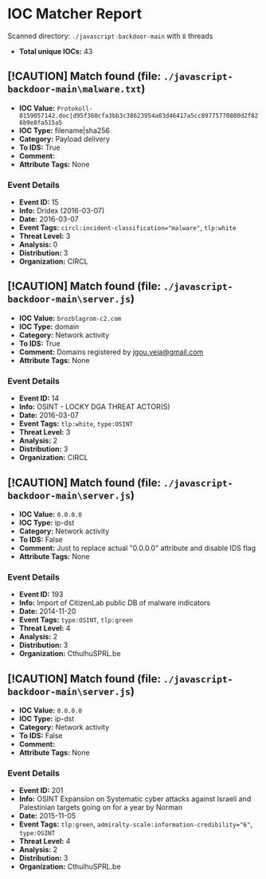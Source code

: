 # IOC Matcher Report
Scanned directory: `./javascript-backdoor-main` with `8` threads

- **Total unique IOCs:** 43

## [!CAUTION] Match found (file: `./javascript-backdoor-main\malware.txt`)

- **IOC Value:** `Protokoll-0159057142.doc|d95f360cfa3bb3c38623954a03d46417a5cc89775770880d2f826b9e8fa515a5`
- **IOC Type:** filename|sha256
- **Category:** Payload delivery
- **To IDS:** True
- **Comment:**
- **Attribute Tags:** None

### Event Details
- **Event ID:** 15
- **Info:** Dridex (2016-03-07)
- **Date:** 2016-03-07
- **Event Tags:** `circl:incident-classification="malware"`, `tlp:white`
- **Threat Level:** 3
- **Analysis:** 0
- **Distribution:** 3
- **Organization:** CIRCL

## [!CAUTION] Match found (file: `./javascript-backdoor-main\server.js`)

- **IOC Value:** `brozblagrom-c2.com`
- **IOC Type:** domain
- **Category:** Network activity
- **To IDS:** True
- **Comment:** Domains registered by jgou.veia@gmail.com
- **Attribute Tags:** None

### Event Details
- **Event ID:** 14
- **Info:** OSINT - LOCKY DGA THREAT ACTOR(S)
- **Date:** 2016-03-07
- **Event Tags:** `tlp:white`, `type:OSINT`
- **Threat Level:** 3
- **Analysis:** 2
- **Distribution:** 3
- **Organization:** CIRCL

## [!CAUTION] Match found (file: `./javascript-backdoor-main\server.js`)

- **IOC Value:** `0.0.0.0`
- **IOC Type:** ip-dst
- **Category:** Network activity
- **To IDS:** False
- **Comment:** Just to replace actual "0.0.0.0" attribute and disable IDS flag
- **Attribute Tags:** None

### Event Details
- **Event ID:** 193
- **Info:** Import of CitizenLab public DB of malware indicators
- **Date:** 2014-11-20
- **Event Tags:** `type:OSINT`, `tlp:green`
- **Threat Level:** 4
- **Analysis:** 2
- **Distribution:** 3
- **Organization:** CthulhuSPRL.be

## [!CAUTION] Match found (file: `./javascript-backdoor-main\server.js`)

- **IOC Value:** `0.0.0.0`
- **IOC Type:** ip-dst
- **Category:** Network activity
- **To IDS:** False
- **Comment:**
- **Attribute Tags:** None

### Event Details
- **Event ID:** 201
- **Info:** OSINT Expansion on Systematic cyber attacks against Israeli and Palestinian targets going on for a year by Norman
- **Date:** 2015-11-05
- **Event Tags:** `tlp:green`, `admiralty-scale:information-credibility="6"`, `type:OSINT`
- **Threat Level:** 4
- **Analysis:** 2
- **Distribution:** 3
- **Organization:** CthulhuSPRL.be
